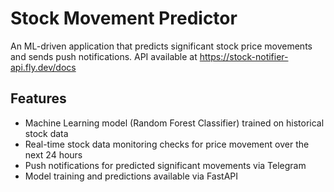 # Stock Movement Predictor

An ML-driven application that predicts significant stock price movements and sends push notifications. API available at https://stock-notifier-api.fly.dev/docs

## Features
- Machine Learning model (Random Forest Classifier) trained on historical stock data
- Real-time stock data monitoring checks for price movement over the next 24 hours
- Push notifications for predicted significant movements via Telegram
- Model training and predictions available via FastAPI
